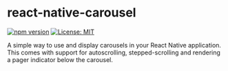 # react-native-carousel

[![npm version](https://badge.fury.io/js/react-native-custom-carousel.svg)](https://badge.fury.io/js/react-native-custom-carousel)
[![License: MIT](https://img.shields.io/badge/License-MIT-green.svg)](https://opensource.org/licenses/MIT)

A simple way to use and display carousels in your React Native application. This comes with support for autoscrolling, stepped-scrolling and
rendering a pager indicator below the carousel.
